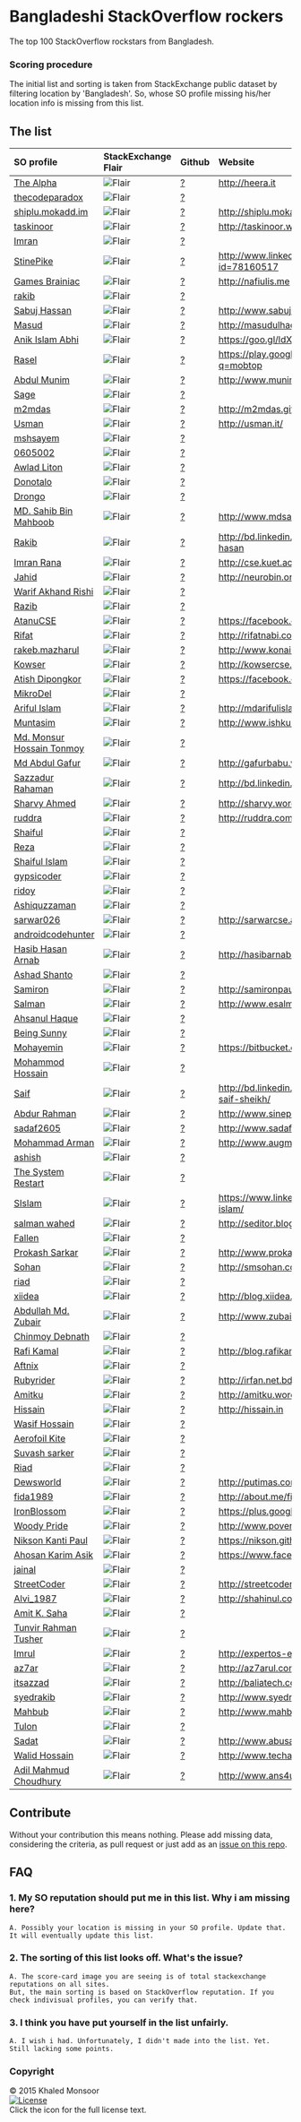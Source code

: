 # Bangladeshi StackOverflow rockers
The top 100 StackOverflow rockstars from Bangladesh. 

### Scoring procedure

The initial list and sorting is taken from StackExchange public dataset by filtering location by 'Bangladesh'. 
So, whose SO profile missing his/her location info is missing from this list.  


## The list

| SO profile                                                          | StackExchange Flair                                        | Github                  | Website                                            | contact   |
|:--------------------------------------------------------------------|:-----------------------------------------------------------|:------------------------|:---------------------------------------------------|:----------|
| [The Alpha](http://stackoverflow.com/users/741747)                  | ![Flair](http://stackexchange.com/users/flair/384920.png)  | [?](http://github.com/) | http://heera.it                                    | ?@?       |
| [thecodeparadox](http://stackoverflow.com/users/690854)             | ![Flair](http://stackexchange.com/users/flair/353253.png)  | [?](http://github.com/) |                                                    | ?@?       |
| [shiplu.mokadd.im](http://stackoverflow.com/users/376535)           | ![Flair](http://stackexchange.com/users/flair/158129.png)  | [?](http://github.com/) | http://shiplu.mokadd.im                            | ?@?       |
| [taskinoor](http://stackoverflow.com/users/377953)                  | ![Flair](http://stackexchange.com/users/flair/158962.png)  | [?](http://github.com/) | http://taskinoor.wordpress.com/                    | ?@?       |
| [Imran](http://stackoverflow.com/users/1897)                        | ![Flair](http://stackexchange.com/users/flair/1422.png)    | [?](http://github.com/) |                                                    | ?@?       |
| [StinePike](http://stackoverflow.com/users/931982)                  | ![Flair](http://stackexchange.com/users/flair/894379.png)  | [?](http://github.com/) | http://www.linkedin.com/profile/view?id=78160517   | ?@?       |
| [Games Brainiac](http://stackoverflow.com/users/1624921)            | ![Flair](http://stackexchange.com/users/flair/1782592.png) | [?](http://github.com/) | http://nafiulis.me                                 | ?@?       |
| [rakib](http://stackoverflow.com/users/2231815)                     | ![Flair](http://stackexchange.com/users/flair/2573628.png) | [?](http://github.com/) |                                                    | ?@?       |
| [Sabuj Hassan](http://stackoverflow.com/users/2953344)              | ![Flair](http://stackexchange.com/users/flair/3534754.png) | [?](http://github.com/) | http://www.sabuj.com                               | ?@?       |
| [Masud](http://stackoverflow.com/users/1265660)                     | ![Flair](http://stackexchange.com/users/flair/1319573.png) | [?](http://github.com/) | http://masudulhaque.wordpress.com                  | ?@?       |
| [Anik Islam Abhi](http://stackoverflow.com/users/4161269)           | ![Flair](http://stackexchange.com/users/flair/2738916.png) | [?](http://github.com/) | https://goo.gl/ldXlgM                              | ?@?       |
| [Rasel](http://stackoverflow.com/users/637236)                      | ![Flair](http://stackexchange.com/users/flair/319457.png)  | [?](http://github.com/) | https://play.google.com/store/search?q=mobtop      | ?@?       |
| [Abdul Munim](http://stackoverflow.com/users/228656)                | ![Flair](http://stackexchange.com/users/flair/80988.png)   | [?](http://github.com/) | http://www.munim.net/                              | ?@?       |
| [Sage](http://stackoverflow.com/users/1173114)                      | ![Flair](http://stackexchange.com/users/flair/1202808.png) | [?](http://github.com/) |                                                    | ?@?       |
| [m2mdas](http://stackoverflow.com/users/1218997)                    | ![Flair](http://stackexchange.com/users/flair/1260609.png) | [?](http://github.com/) | http://m2mdas.github.io/                           | ?@?       |
| [Usman](http://stackoverflow.com/users/656489)                      | ![Flair](http://stackexchange.com/users/flair/331666.png)  | [?](http://github.com/) | http://usman.it/                                   | ?@?       |
| [mshsayem](http://stackoverflow.com/users/152349)                   | ![Flair](http://stackexchange.com/users/flair/51025.png)   | [?](http://github.com/) |                                                    | ?@?       |
| [0605002](http://stackoverflow.com/users/1102056)                   | ![Flair](http://stackexchange.com/users/flair/1111702.png) | [?](http://github.com/) |                                                    | ?@?       |
| [Awlad Liton](http://stackoverflow.com/users/1300194)               | ![Flair](http://stackexchange.com/users/flair/1363230.png) | [?](http://github.com/) |                                                    | ?@?       |
| [Donotalo](http://stackoverflow.com/users/68304)                    | ![Flair](http://stackexchange.com/users/flair/26302.png)   | [?](http://github.com/) |                                                    | ?@?       |
| [Drongo](http://stackoverflow.com/users/3085625)                    | ![Flair](http://stackexchange.com/users/flair/3707519.png) | [?](http://github.com/) |                                                    | ?@?       |
| [MD. Sahib Bin Mahboob](http://stackoverflow.com/users/1426743)     | ![Flair](http://stackexchange.com/users/flair/1529046.png) | [?](http://github.com/) | http://www.mdsahib.me                              | ?@?       |
| [Rakib](http://stackoverflow.com/users/1390091)                     | ![Flair](http://stackexchange.com/users/flair/1480591.png) | [?](http://github.com/) | http://bd.linkedin.com/pub/rakibul-hasan           | ?@?       |
| [Imran Rana](http://stackoverflow.com/users/1141537)                | ![Flair](http://stackexchange.com/users/flair/1162255.png) | [?](http://github.com/) | http://cse.kuet.ac.bd/imran                        | ?@?       |
| [Jahid](http://stackoverflow.com/users/3744681)                     | ![Flair](http://stackexchange.com/users/flair/4619114.png) | [?](http://github.com/) | http://neurobin.org/                               | ?@?       |
| [Warif Akhand Rishi](http://stackoverflow.com/users/1378447)        | ![Flair](http://stackexchange.com/users/flair/1465461.png) | [?](http://github.com/) |                                                    | ?@?       |
| [Razib](http://stackoverflow.com/users/2986537)                     | ![Flair](http://stackexchange.com/users/flair/3577678.png) | [?](http://github.com/) |                                                    | ?@?       |
| [AtanuCSE](http://stackoverflow.com/users/604097)                   | ![Flair](http://stackexchange.com/users/flair/298199.png)  | [?](http://github.com/) | https://facebook.com/Atanu.Shome                   | ?@?       |
| [Rifat](http://stackoverflow.com/users/262456)                      | ![Flair](http://stackexchange.com/users/flair/96584.png)   | [?](http://github.com/) | http://rifatnabi.com/                              | ?@?       |
| [rakeb.mazharul](http://stackoverflow.com/users/1743849)            | ![Flair](http://stackexchange.com/users/flair/1936502.png) | [?](http://github.com/) | http://www.konai.com/                              | ?@?       |
| [Kowser](http://stackoverflow.com/users/511736)                     | ![Flair](http://stackexchange.com/users/flair/241111.png)  | [?](http://github.com/) | http://kowsercse.com/                              | ?@?       |
| [Atish Dipongkor](http://stackoverflow.com/users/1294606)           | ![Flair](http://stackexchange.com/users/flair/1356276.png) | [?](http://github.com/) | https://facebook.com/atish.iit                     | ?@?       |
| [MikroDel](http://stackoverflow.com/users/502950)                   | ![Flair](http://stackexchange.com/users/flair/235851.png)  | [?](http://github.com/) |                                                    | ?@?       |
| [Ariful Islam](http://stackoverflow.com/users/139239)               | ![Flair](http://stackexchange.com/users/flair/47057.png)   | [?](http://github.com/) | http://mdarifulislam.com                           | ?@?       |
| [Muntasim](http://stackoverflow.com/users/540887)                   | ![Flair](http://stackexchange.com/users/flair/258610.png)  | [?](http://github.com/) | http://www.ishkul.com                              | ?@?       |
| [Md. Monsur Hossain Tonmoy](http://stackoverflow.com/users/1792228) | ![Flair](http://stackexchange.com/users/flair/2001219.png) | [?](http://github.com/) |                                                    | ?@?       |
| [Md Abdul Gafur](http://stackoverflow.com/users/1160045)            | ![Flair](http://stackexchange.com/users/flair/1186131.png) | [?](http://github.com/) | http://gafurbabu.wordpress.com/about/              | ?@?       |
| [Sazzadur Rahaman](http://stackoverflow.com/users/1830513)          | ![Flair](http://stackexchange.com/users/flair/2051638.png) | [?](http://github.com/) | http://bd.linkedin.com/in/sazzad114                | ?@?       |
| [Sharvy Ahmed](http://stackoverflow.com/users/3425360)              | ![Flair](http://stackexchange.com/users/flair/2617739.png) | [?](http://github.com/) | http://sharvy.wordpress.com                        | ?@?       |
| [ruddra](http://stackoverflow.com/users/2696165)                    | ![Flair](http://stackexchange.com/users/flair/3192149.png) | [?](http://github.com/) | http://ruddra.com                                  | ?@?       |
| [Shaiful](http://stackoverflow.com/users/595543)                    | ![Flair](http://stackexchange.com/users/flair/292659.png)  | [?](http://github.com/) |                                                    | ?@?       |
| [Reza](http://stackoverflow.com/users/557396)                       | ![Flair](http://stackexchange.com/users/flair/268570.png)  | [?](http://github.com/) |                                                    | ?@?       |
| [Shaiful Islam](http://stackoverflow.com/users/4184913)             | ![Flair](http://stackexchange.com/users/flair/5236519.png) | [?](http://github.com/) |                                                    | ?@?       |
| [gypsicoder](http://stackoverflow.com/users/523118)                 | ![Flair](http://stackexchange.com/users/flair/248012.png)  | [?](http://github.com/) |                                                    | ?@?       |
| [ridoy](http://stackoverflow.com/users/1791578)                     | ![Flair](http://stackexchange.com/users/flair/2000370.png) | [?](http://github.com/) |                                                    | ?@?       |
| [Ashiquzzaman](http://stackoverflow.com/users/2317535)              | ![Flair](http://stackexchange.com/users/flair/2682468.png) | [?](http://github.com/) |                                                    | ?@?       |
| [sarwar026](http://stackoverflow.com/users/1271985)                 | ![Flair](http://stackexchange.com/users/flair/1327441.png) | [?](http://github.com/) | http://sarwarcse.awardspace.com/                   | ?@?       |
| [androidcodehunter](http://stackoverflow.com/users/2017730)         | ![Flair](http://stackexchange.com/users/flair/2296400.png) | [?](http://github.com/) |                                                    | ?@?       |
| [Hasib Hasan Arnab](http://stackoverflow.com/users/1130317)         | ![Flair](http://stackexchange.com/users/flair/1147973.png) | [?](http://github.com/) | http://hasibarnab.wordpress.com                    | ?@?       |
| [Ashad Shanto](http://stackoverflow.com/users/1174106)              | ![Flair](http://stackexchange.com/users/flair/1204016.png) | [?](http://github.com/) |                                                    | ?@?       |
| [Samiron](http://stackoverflow.com/users/1160106)                   | ![Flair](http://stackexchange.com/users/flair/1186201.png) | [?](http://github.com/) | http://samironpaul.blogspot.com                    | ?@?       |
| [Salman](http://stackoverflow.com/users/221859)                     | ![Flair](http://stackexchange.com/users/flair/77822.png)   | [?](http://github.com/) | http://www.esalman.com                             | ?@?       |
| [Ahsanul Haque](http://stackoverflow.com/users/5019169)             | ![Flair](http://stackexchange.com/users/flair/6482621.png) | [?](http://github.com/) |                                                    | ?@?       |
| [Being Sunny](http://stackoverflow.com/users/3723368)               | ![Flair](http://stackexchange.com/users/flair/4589674.png) | [?](http://github.com/) |                                                    | ?@?       |
| [Mohayemin](http://stackoverflow.com/users/887149)                  | ![Flair](http://stackexchange.com/users/flair/476312.png)  | [?](http://github.com/) | https://bitbucket.org/mohayemin                    | ?@?       |
| [Mohammod Hossain](http://stackoverflow.com/users/1509578)          | ![Flair](http://stackexchange.com/users/flair/1636158.png) | [?](http://github.com/) |                                                    | ?@?       |
| [Saif](http://stackoverflow.com/users/1354334)                      | ![Flair](http://stackexchange.com/users/flair/1432143.png) | [?](http://github.com/) | http://bd.linkedin.com/pub/md-abu-saif-sheikh/     | ?@?       |
| [Abdur Rahman](http://stackoverflow.com/users/940347)               | ![Flair](http://stackexchange.com/users/flair/446346.png)  | [?](http://github.com/) | http://www.sinepulse.com                           | ?@?       |
| [sadaf2605](http://stackoverflow.com/users/1831520)                 | ![Flair](http://stackexchange.com/users/flair/2052974.png) | [?](http://github.com/) | http://www.sadafnoor.com                           | ?@?       |
| [Mohammad Arman](http://stackoverflow.com/users/1276495)            | ![Flair](http://stackexchange.com/users/flair/1333089.png) | [?](http://github.com/) | http://www.augmedix.com                            | ?@?       |
| [ashish](http://stackoverflow.com/users/1175051)                    | ![Flair](http://stackexchange.com/users/flair/1205245.png) | [?](http://github.com/) |                                                    | ?@?       |
| [The System Restart](http://stackoverflow.com/users/1389604)        | ![Flair](http://stackexchange.com/users/flair/1479995.png) | [?](http://github.com/) |                                                    | ?@?       |
| [SIslam](http://stackoverflow.com/users/1045364)                    | ![Flair](http://stackexchange.com/users/flair/1038859.png) | [?](http://github.com/) | https://www.linkedin.com/pub/shariful-islam/       | ?@?       |
| [salman wahed](http://stackoverflow.com/users/1113211)              | ![Flair](http://stackexchange.com/users/flair/1125918.png) | [?](http://github.com/) | http://seditor.blogspot.com/                       | ?@?       |
| [Fallen](http://stackoverflow.com/users/2231905)                    | ![Flair](http://stackexchange.com/users/flair/1443256.png) | [?](http://github.com/) |                                                    | ?@?       |
| [Prokash Sarkar](http://stackoverflow.com/users/2506025)            | ![Flair](http://stackexchange.com/users/flair/2924385.png) | [?](http://github.com/) | http://www.prokashsarkar.com                       | ?@?       |
| [Sohan](http://stackoverflow.com/users/136908)                      | ![Flair](http://stackexchange.com/users/flair/46363.png)   | [?](http://github.com/) | http://smsohan.com                                 | ?@?       |
| [riad](http://stackoverflow.com/users/87238)                        | ![Flair](http://stackexchange.com/users/flair/31693.png)   | [?](http://github.com/) |                                                    | ?@?       |
| [xiidea](http://stackoverflow.com/users/1289495)                    | ![Flair](http://stackexchange.com/users/flair/1349439.png) | [?](http://github.com/) | http://blog.xiidea.net                             | ?@?       |
| [Abdullah Md. Zubair](http://stackoverflow.com/users/573875)        | ![Flair](http://stackexchange.com/users/flair/278980.png)  | [?](http://github.com/) | http://www.zubairraihan.blogspot.com/              | ?@?       |
| [Chinmoy Debnath](http://stackoverflow.com/users/1193722)           | ![Flair](http://stackexchange.com/users/flair/1228691.png) | [?](http://github.com/) |                                                    | ?@?       |
| [Rafi Kamal](http://stackoverflow.com/users/1031888)                | ![Flair](http://stackexchange.com/users/flair/1021726.png) | [?](http://github.com/) | http://blog.rafikamal.me                           | ?@?       |
| [Aftnix](http://stackoverflow.com/users/1310692)                    | ![Flair](http://stackexchange.com/users/flair/1376830.png) | [?](http://github.com/) |                                                    | ?@?       |
| [Rubyrider](http://stackoverflow.com/users/751716)                  | ![Flair](http://stackexchange.com/users/flair/391192.png)  | [?](http://github.com/) | http://irfan.net.bd                                | ?@?       |
| [Amitku](http://stackoverflow.com/users/298423)                     | ![Flair](http://stackexchange.com/users/flair/113278.png)  | [?](http://github.com/) | http://amitku.wordpress.com/                       | ?@?       |
| [Hissain](http://stackoverflow.com/users/1084174)                   | ![Flair](http://stackexchange.com/users/flair/1089130.png) | [?](http://github.com/) | http://hissain.in                                  | ?@?       |
| [Wasif Hossain](http://stackoverflow.com/users/1977104)             | ![Flair](http://stackexchange.com/users/flair/1122270.png) | [?](http://github.com/) |                                                    | ?@?       |
| [Aerofoil Kite](http://stackoverflow.com/users/1924666)             | ![Flair](http://stackexchange.com/users/flair/2173298.png) | [?](http://github.com/) |                                                    | ?@?       |
| [Suvash sarker](http://stackoverflow.com/users/1021788)             | ![Flair](http://stackexchange.com/users/flair/1008741.png) | [?](http://github.com/) |                                                    | ?@?       |
| [Riad](http://stackoverflow.com/users/1957432)                      | ![Flair](http://stackexchange.com/users/flair/2217108.png) | [?](http://github.com/) |                                                    | ?@?       |
| [Dewsworld](http://stackoverflow.com/users/907044)                  | ![Flair](http://stackexchange.com/users/flair/539260.png)  | [?](http://github.com/) | http://putimas.com                                 | ?@?       |
| [fida1989](http://stackoverflow.com/users/1690281)                  | ![Flair](http://stackexchange.com/users/flair/1653359.png) | [?](http://github.com/) | http://about.me/fida1989                           | ?@?       |
| [IronBlossom](http://stackoverflow.com/users/1016002)               | ![Flair](http://stackexchange.com/users/flair/1001196.png) | [?](http://github.com/) | https://plus.google.com/+IshtiaqAmin               | ?@?       |
| [Woody Pride](http://stackoverflow.com/users/2484720)               | ![Flair](http://stackexchange.com/users/flair/2897233.png) | [?](http://github.com/) | http://www.poverty-action.org                      | ?@?       |
| [Nikson Kanti Paul](http://stackoverflow.com/users/1225337)         | ![Flair](http://stackexchange.com/users/flair/1268567.png) | [?](http://github.com/) | https://nikson.github.io                           | ?@?       |
| [Ahosan Karim Asik](http://stackoverflow.com/users/4073753)         | ![Flair](http://stackexchange.com/users/flair/5076529.png) | [?](http://github.com/) | https://www.facebook.com/asik.cse25                | ?@?       |
| [jainal](http://stackoverflow.com/users/819151)                     | ![Flair](http://stackexchange.com/users/flair/433678.png)  | [?](http://github.com/) |                                                    | ?@?       |
| [StreetCoder](http://stackoverflow.com/users/2834501)               | ![Flair](http://stackexchange.com/users/flair/2255433.png) | [?](http://github.com/) | http://streetcoder.net                             | ?@?       |
| [Alvi_1987](http://stackoverflow.com/users/1127456)                 | ![Flair](http://stackexchange.com/users/flair/1144351.png) | [?](http://github.com/) | http://shahinul.com                                | ?@?       |
| [Amit K. Saha](http://stackoverflow.com/users/1122905)              | ![Flair](http://stackexchange.com/users/flair/1138325.png) | [?](http://github.com/) |                                                    | ?@?       |
| [Tunvir Rahman Tusher](http://stackoverflow.com/users/1918966)      | ![Flair](http://stackexchange.com/users/flair/2165830.png) | [?](http://github.com/) |                                                    | ?@?       |
| [Imrul](http://stackoverflow.com/users/165228)                      | ![Flair](http://stackexchange.com/users/flair/55194.png)   | [?](http://github.com/) | http://expertos-en-web.blogspot.com/               | ?@?       |
| [az7ar](http://stackoverflow.com/users/1498823)                     | ![Flair](http://stackexchange.com/users/flair/1622555.png) | [?](http://github.com/) | http://az7arul.com                                 | ?@?       |
| [itsazzad](http://stackoverflow.com/users/540144)                   | ![Flair](http://stackexchange.com/users/flair/258151.png)  | [?](http://github.com/) | http://baliatech.com                               | ?@?       |
| [syedrakib](http://stackoverflow.com/users/636762)                  | ![Flair](http://stackexchange.com/users/flair/319146.png)  | [?](http://github.com/) | http://www.syedrakib.me/                           | ?@?       |
| [Mahbub](http://stackoverflow.com/users/146975)                     | ![Flair](http://stackexchange.com/users/flair/49375.png)   | [?](http://github.com/) | http://www.mahbubblog.com                          | ?@?       |
| [Tulon](http://stackoverflow.com/users/2435154)                     | ![Flair](http://stackexchange.com/users/flair/2834226.png) | [?](http://github.com/) |                                                    | ?@?       |
| [Sadat](http://stackoverflow.com/users/169965)                      | ![Flair](http://stackexchange.com/users/flair/56738.png)   | [?](http://github.com/) | http://www.abusadat.com                            | ?@?       |
| [Walid Hossain](http://stackoverflow.com/users/811754)              | ![Flair](http://stackexchange.com/users/flair/429060.png)  | [?](http://github.com/) | http://www.techants.com                            | ?@?       |
| [Adil Mahmud Choudhury](http://stackoverflow.com/users/896040)      | ![Flair](http://stackexchange.com/users/flair/806560.png)  | [?](http://github.com/) | http://www.ans4u.com                               | ?@?       |



## Contribute
Without your contribution this means nothing. 
Please add missing data, considering the criteria, as pull request or just add as an [issue on this repo](https://github.com/kmonsoor/Bangladeshi-StackOverflow-rockers/issues/new).


## FAQ

### 1. My SO reputation should put me in this list. Why i am missing here?
    
    A. Possibly your location is missing in your SO profile. Update that. It will eventually update this list.
    
### 2. The sorting of this list looks off. What's the issue?
    
    A. The score-card image you are seeing is of total stackexchange reputations on all sites. 
    But, the main sorting is based on StackOverflow reputation. If you check indivisual profiles, you can verify that.
    
### 3. I think you have put yourself in the list unfairly.
   
    A. I wish i had. Unfortunately, I didn't made into the list. Yet. Still lacking some points.
  

  
### Copyright

© 2015   Khaled Monsoor    
[![License](https://img.shields.io/badge/license-MIT-blue.svg)](http://kmonsoor.mit-license.org/)  
Click the icon for the full license text.
